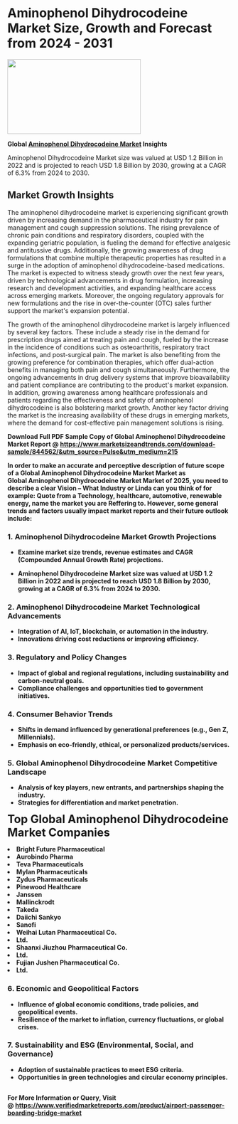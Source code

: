 <H1>Aminophenol Dihydrocodeine Market Size, Growth and Forecast from 2024 - 2031</H1><img class="aligncenter size-medium wp-image-584254" src="https://thirdeyenews.in/wp-content/uploads/2024/09/Global-Market-Research-300x168.jpeg" alt="" width="300" height="168" /><p><strong>Global&nbsp;<a href="https://www.marketsizeandtrends.com/download-sample/844562/&amp;utm_source=Pulse&amp;utm_medium=215">Aminophenol Dihydrocodeine Market</a> Insights</strong></p><p>Aminophenol Dihydrocodeine Market size was valued at USD 1.2 Billion in 2022 and is projected to reach USD 1.8 Billion by 2030, growing at a CAGR of 6.3% from 2024 to 2030.</p><p><h2>Market Growth Insights</h2> <p>The aminophenol dihydrocodeine market is experiencing significant growth driven by increasing demand in the pharmaceutical industry for pain management and cough suppression solutions. The rising prevalence of chronic pain conditions and respiratory disorders, coupled with the expanding geriatric population, is fueling the demand for effective analgesic and antitussive drugs. Additionally, the growing awareness of drug formulations that combine multiple therapeutic properties has resulted in a surge in the adoption of aminophenol dihydrocodeine-based medications. The market is expected to witness steady growth over the next few years, driven by technological advancements in drug formulation, increasing research and development activities, and expanding healthcare access across emerging markets. Moreover, the ongoing regulatory approvals for new formulations and the rise in over-the-counter (OTC) sales further support the market's expansion potential.</p> <p><strong></strong></p> <p>The growth of the aminophenol dihydrocodeine market is largely influenced by several key factors. These include a steady rise in the demand for prescription drugs aimed at treating pain and cough, fueled by the increase in the incidence of conditions such as osteoarthritis, respiratory tract infections, and post-surgical pain. The market is also benefiting from the growing preference for combination therapies, which offer dual-action benefits in managing both pain and cough simultaneously. Furthermore, the ongoing advancements in drug delivery systems that improve bioavailability and patient compliance are contributing to the product's market expansion. In addition, growing awareness among healthcare professionals and patients regarding the effectiveness and safety of aminophenol dihydrocodeine is also bolstering market growth. Another key factor driving the market is the increasing availability of these drugs in emerging markets, where the demand for cost-effective pain management solutions is rising.</p> <p><strong></p><p><span class=""><strong>Download Full PDF Sample Copy of Global Aminophenol Dihydrocodeine Market Report</strong> @ <a href="https://www.marketsizeandtrends.com/download-sample/844562/&amp;utm_source=Pulse&amp;utm_medium=215" target="_blank">https://www.marketsizeandtrends.com/download-sample/844562/&amp;utm_source=Pulse&amp;utm_medium=215</a></span></p><p>In order to make an accurate and perceptive description of future scope of a Global&nbsp;Aminophenol Dihydrocodeine Market Market as Global&nbsp;Aminophenol Dihydrocodeine Market Market of 2025, you need to describe a clear Vision &ndash; What Industry or Linda can you think of for example: Quote from a Technology, healthcare, automotive, renewable energy, name the market you are Reffering to. However, some general trends and factors usually impact market reports and their future outlook include:</p><h3>1.&nbsp;<strong>Aminophenol Dihydrocodeine Market Growth Projections</strong></h3><ul><li>Examine market size trends, revenue estimates and CAGR (Compounded Annual Growth Rate) projections.</li><li><p>Aminophenol Dihydrocodeine Market size was valued at USD 1.2 Billion in 2022 and is projected to reach USD 1.8 Billion by 2030, growing at a CAGR of 6.3% from 2024 to 2030.</p></li></ul><h3>2.&nbsp;<strong>Aminophenol Dihydrocodeine Market Technological Advancements</strong></h3><ul><li>Integration of AI, IoT, blockchain, or automation in the industry.</li><li>Innovations driving cost reductions or improving efficiency.</li></ul><h3>3.&nbsp;<strong>Regulatory and Policy Changes</strong></h3><ul><li>Impact of global and regional regulations, including sustainability and carbon-neutral goals.</li><li>Compliance challenges and opportunities tied to government initiatives.</li></ul><h3>4.&nbsp;<strong>Consumer Behavior Trends</strong></h3><ul><li>Shifts in demand influenced by generational preferences (e.g., Gen Z, Millennials).</li><li>Emphasis on eco-friendly, ethical, or personalized products/services.</li></ul><h3>5.&nbsp;<strong>Global Aminophenol Dihydrocodeine Market Competitive Landscape</strong></h3><ul><li>Analysis of key players, new entrants, and partnerships shaping the industry.</li><li>Strategies for differentiation and market penetration.</li></ul><p data-pm-slice="1 1 []"><span style="color: inherit; font-family: inherit; font-size: 25px;">Top Global Aminophenol Dihydrocodeine Market Companies</span></p><div class="" data-test-id=""><p><li>Bright Future Pharmaceutical</li><li> Aurobindo Pharma</li><li> Teva Pharmaceuticals</li><li> Mylan Pharmaceuticals</li><li> Zydus Pharmaceuticals</li><li> Pinewood Healthcare</li><li> Janssen</li><li> Mallinckrodt</li><li> Takeda</li><li> Daiichi Sankyo</li><li> Sanofi</li><li> Weihai Lutan Pharmaceutical Co.</li><li> Ltd.</li><li> Shaanxi Jiuzhou Pharmaceutical Co.</li><li> Ltd.</li><li> Fujian Jushen Pharmaceutical Co.</li><li> Ltd.</li></p></div><h3>6.&nbsp;<strong>Economic and Geopolitical Factors</strong></h3><ul><li>Influence of global economic conditions, trade policies, and geopolitical events.</li><li>Resilience of the market to inflation, currency fluctuations, or global crises.</li></ul><h3>7.&nbsp;<strong>Sustainability and ESG (Environmental, Social, and Governance)</strong></h3><ul><li>Adoption of sustainable practices to meet ESG criteria.</li><li>Opportunities in green technologies and circular economy principles.</li></ul><h2><strong style="font-size: 14px;">For More Information or Query, Visit @&nbsp;</strong><a style="background-color: #ffffff; font-size: 14px;" href="https://www.marketsizeandtrends.com/report/aminophenol-dihydrocodeine-market/" target="_blank">https://www.verifiedmarketreports.com/product/airport-passenger-boarding-bridge-market</a></h2>
